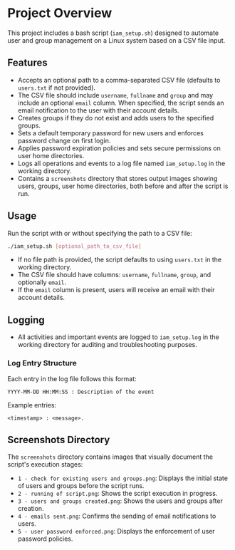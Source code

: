 # Project Overview

This project includes a bash script (`iam_setup.sh`) designed to automate user and group management on a Linux system based on a CSV file input.

## Features

- Accepts an optional path to a comma-separated CSV file (defaults to `users.txt` if not provided).
- The CSV file should include `username`, `fullname` and `group` and may include an optional `email` column. When specified, the script sends an email notification to the user with their account details.
- Creates groups if they do not exist and adds users to the specified groups.
- Sets a default temporary password for new users and enforces password change on first login.
- Applies password expiration policies and sets secure permissions on user home directories.
- Logs all operations and events to a log file named `iam_setup.log` in the working directory.
- Contains a `screenshots` directory that stores output images showing users, groups, user home directories, both before and after the script is run.

## Usage

Run the script with or without specifying the path to a CSV file:

```bash
./iam_setup.sh [optional_path_to_csv_file]
```

- If no file path is provided, the script defaults to using `users.txt` in the working directory.
- The CSV file should have columns: `username`, `fullname`, `group`, and optionally `email`.
- If the `email` column is present, users will receive an email with their account details.

## Logging

- All activities and important events are logged to `iam_setup.log` in the working directory for auditing and troubleshooting purposes.

### Log Entry Structure

Each entry in the log file follows this format:

```
YYYY-MM-DD HH:MM:SS : Description of the event
```

Example entries:

```
<timestamp> : <message>.
```

## Screenshots Directory

The `screenshots` directory contains images that visually document the script's execution stages:

- `1 - check for existing users and groups.png`: Displays the initial state of users and groups before the script runs.
- `2 - running of script.png`: Shows the script execution in progress.
- `3 - users and groups created.png`: Shows the users and groups after creation.
- `4 - emails sent.png`: Confirms the sending of email notifications to users.
- `5 - user password enforced.png`: Displays the enforcement of user password policies.


